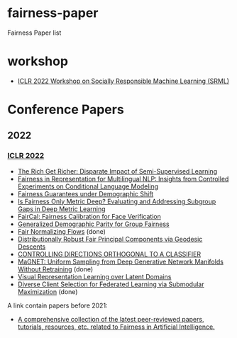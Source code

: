 # fairness-paper
Fairness Paper list 
# workshop
- [ICLR 2022 Workshop on Socially Responsible Machine Learning (SRML)](https://iclrsrml.github.io/)

# Conference Papers

## 2022

### [ICLR 2022](https://iclr.cc/virtual/2022/index.html)

- [The Rich Get Richer: Disparate Impact of Semi-Supervised Learning](https://openreview.net/pdf?id=DXPftn5kjQK)
- [Fairness in Representation for Multilingual NLP: Insights from Controlled Experiments on Conditional Language Modeling](https://openreview.net/pdf?id=-llS6TiOew)
- [Fairness Guarantees under Demographic Shift](https://openreview.net/pdf?id=wbPObLm6ueA) 
- [Is Fairness Only Metric Deep? Evaluating and Addressing Subgroup Gaps in Deep Metric Learning](https://openreview.net/pdf?id=js62_xuLDDv)
- [FairCal: Fairness Calibration for Face Verification](https://openreview.net/pdf?id=nRj0NcmSuxb)
- [Generalized Demographic Parity for Group Fairness](https://openreview.net/pdf?id=YigKlMJwjye)
- [Fair Normalizing Flows](https://openreview.net/forum?id=BrFIKuxrZE) (done)
- [Distributionally Robust Fair Principal Components via Geodesic Descents](https://openreview.net/pdf?id=9NVd-DMtThY)
- [CONTROLLING DIRECTIONS ORTHOGONAL TO A CLASSIFIER](https://openreview.net/pdf?id=DIjCrlsu6Z)
- [MaGNET: Uniform Sampling from Deep Generative Network Manifolds Without Retraining](https://openreview.net/pdf?id=r5qumLiYwf9) (done)
- [Visual Representation Learning over Latent Domains](https://openreview.net/pdf?id=kG0AtPi6JI1)
- [Diverse Client Selection for Federated Learning via Submodular Maximization](https://openreview.net/pdf?id=nwKXyFvaUm) (done)


A link contain papers before 2021:

- [A comprehensive collection of the latest peer-reviewed papers, tutorials, resources, etc. related to Fairness in Artificial Intelligence.](https://www.yongkaiwu.com/FairAI/conference.html#aaai-2020)
